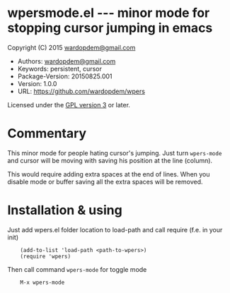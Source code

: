 # wpersmode.el --- minor mode for stopping cursor jumping in emacs

Copyright (C) 2015 <wardopdem@gmail.com>

* Authors:         wardopdem@gmail.com
* Keywords:        persistent, cursor
* Package-Version: 20150825.001
* Version:         1.0.0
* URL:             <https://github.com/wardopdem/wpers>

Licensed under the [GPL version 3](http://www.gnu.org/licenses/) or later.

# Commentary

This minor mode for people hating cursor's jumping.
Just turn `wpers-mode` and cursor will be moving
with saving his position at the line (column).

This would require adding extra spaces at the end of lines.
When you disable mode or buffer saving all the extra spaces
will be removed.

# Installation & using

Just add wpers.el folder location to load-path and call require (f.e. in your init)

        (add-to-list 'load-path <path-to-wpers>)
        (require 'wpers)

Then call command `wpers-mode` for toggle mode

        M-x wpers-mode



